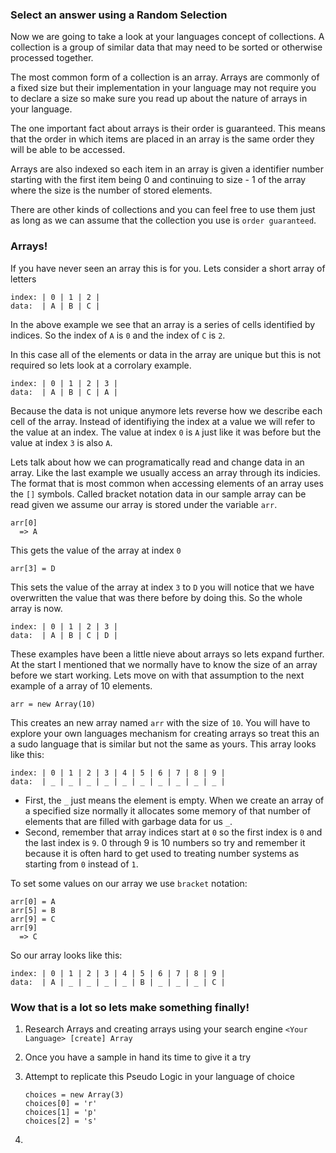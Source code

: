 ### Select an answer using a Random Selection

Now we are going to take a look at your languages concept of collections. A collection is a group of similar data that may need to be sorted or otherwise processed together.

The most common form of a collection is an array. Arrays are commonly of a fixed size but their implementation in your language may not require you to declare a size so make sure you read up about the nature of arrays in your language.

The one important fact about arrays is their order is guaranteed. This means that the order in which items are placed in an array is the same order they will be able to be accessed.

Arrays are also indexed so each item in an array is given a identifier number starting with the first item being 0 and continuing to size - 1 of the array where the size is the number of stored elements.

There are other kinds of collections and you can feel free to use them just as long as we can assume that the collection you use is `order guaranteed`.

### Arrays!

If you have never seen an array this is for you. Lets consider a short array of letters

```
index: | 0 | 1 | 2 | 
data:  | A | B | C |
```

In the above example we see that an array is a series of cells identified by indices. So the index of `A` is `0` and the index of `C` is `2`.

In this case all of the elements or data in the array are unique but this is not required so lets look at a corrolary example.

```
index: | 0 | 1 | 2 | 3 |
data:  | A | B | C | A |
```

Because the data is not unique anymore lets reverse how we describe each cell of the array. Instead of identifiying the index at a value we will refer to the value at an index.
The value at index `0` is `A` just like it was before but the value at index `3` is also `A`.

Lets talk about how we can programatically read and change data in an array. Like the last example we usually access an array through its indicies. The format that is most common when accessing elements of an array uses the `[]` symbols.
Called bracket notation data in our sample array can be read given we assume our array is stored under the variable `arr`.

```
arr[0]
  => A
```

This gets the value of the array at index `0`

```
arr[3] = D
```

This sets the value of the array at index `3` to `D` you will notice that we have overwritten the value that was there before by doing this. So the whole array is now.

```
index: | 0 | 1 | 2 | 3 |
data:  | A | B | C | D |
```

These examples have been a little nieve about arrays so lets expand further. At the start I mentioned that we normally have to know the size of an array before we start working. Lets move on with that assumption to the next example of a array of 10 elements.

```
arr = new Array(10)
```

This creates an new array named `arr` with the size of `10`. You will have to explore your own languages mechanism for creating arrays so treat this an a sudo language that is similar but not the same as yours.
This array looks like this:

```
index: | 0 | 1 | 2 | 3 | 4 | 5 | 6 | 7 | 8 | 9 |
data:  | _ | _ | _ | _ | _ | _ | _ | _ | _ | _ |
```

- First, the `_` just means the element is empty. When we create an array of a specified size normally it allocates some memory of that number of elements that are filled with garbage data for us `_`.
- Second, remember that array indices start at `0` so the first index is `0` and the last index is `9`. 0 through 9 is 10 numbers so try and remember it because it is often hard to get used to treating number systems as starting from `0` instead of `1`.

To set some values on our array we use `bracket` notation:

```
arr[0] = A
arr[5] = B
arr[9] = C
arr[9]
  => C
```

So our array looks like this:

```
index: | 0 | 1 | 2 | 3 | 4 | 5 | 6 | 7 | 8 | 9 |
data:  | A | _ | _ | _ | _ | B | _ | _ | _ | C |
```

### Wow that is a lot so lets make something finally!

1. Research Arrays and creating arrays using your search engine
    `<Your Language> [create] Array`

2. Once you have a sample in hand its time to give it a try
3. Attempt to replicate this Pseudo Logic in your language of choice

    ```
    choices = new Array(3)
    choices[0] = 'r'
    choices[1] = 'p'
    choices[2] = 's'
    ```
 
 4. 